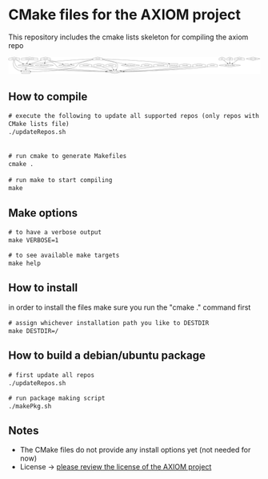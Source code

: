  CMake files for the AXIOM project
========================================

This repository includes the cmake lists skeleton for compiling the axiom repo

![Alt Axiom software Architecture map ](architecture.png?raw=true "Architecture map")


## How to compile

```
# execute the following to update all supported repos (only repos with CMake lists file)
./updateRepos.sh


# run cmake to generate Makefiles
cmake .

# run make to start compiling
make
```

## Make options

```
# to have a verbose output
make VERBOSE=1
```
```
# to see available make targets
make help
```

## How to install

in order to install the files make sure you run the "cmake ." command first

```
# assign whichever installation path you like to DESTDIR
make DESTDIR=/
```

## How to build a debian/ubuntu package

```
# first update all repos 
./updateRepos.sh

```

```
# run package making script
./makePkg.sh

```


## Notes

* The CMake files do not provide any install options yet (not needed for now)
* License -> [please review the license of the AXIOM project](http://git.axiom-project.eu/axiom-allocator/blob/master/COPYING)

